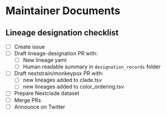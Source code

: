 # Maintainer Documents

## Lineage designation checklist

- [ ] Create issue
- [ ] Draft lineage-designation PR with:
  - [ ] New lineage yaml
  - [ ] Human readable summary in `designation_records` folder
- [ ] Draft nextstrain/monkeypox PR with:
  - [ ] new lineages added to clade.tsv
  - [ ] new lineages added to color_ordering.tsv
- [ ] Prepare Nextclade dataset
- [ ] Merge PRs
- [ ] Announce on Twitter